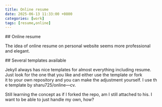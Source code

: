 ```yaml
---
title: Online resume
date: 2025-06-13 11:33:00 +0800
categories: [work]
tags: [resume,online]
---
```


## Online resume

The idea of online resume on personal website seems more professional and elegant.

## Several templates available 

Jekyll always has nice templates for almost everything including resume. Just look for the one that you like and either use the template or fork it to your own repository and you can make the adjustment yourself. I use the template by sharu725/online—cv.

Still learning the concept as if I forked the repo, am I still attached to his. I want to be able to just handle my own, how?